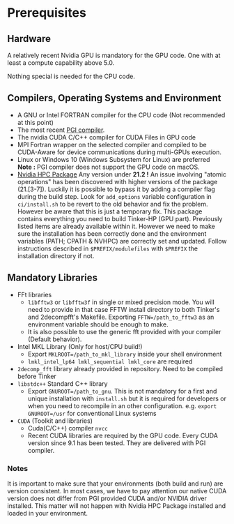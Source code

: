 # Prerequisites

## Hardware
A relatively recent Nvidia GPU is mandatory for the GPU code. One with at least a compute capability above 5.0.

Nothing special is needed for the CPU code.


## Compilers, Operating Systems and Environment
   - A GNU or Intel FORTRAN compiler for the CPU code (Not recommended at this point)
   - The most recent [PGI compiler](https://www.pgroup.com/products/community.htm).
   - The nvidia CUDA C/C++ compiler for CUDA Files in GPU code
   - MPI Fortran wrapper on the selected compiler and compiled to be CUDA-Aware for device communications during multi-GPUs execution.
   - Linux or Windows 10 (Windows Subsystem for Linux) are preferred  
     __Note :__ PGI compiler does not support the GPU code on macOS.
   - [Nvidia HPC Package](https://developer.nvidia.com/nvidia-hpc-sdk-releases) Any version under __21.2 !__ 
     An issue involving "atomic operations" has been discovered with higher versions of the package (21.[3-7]). Luckily it is possible to bypass it by adding a compiler flag during the build step. Look for `add_options` variable configuration in `ci/install.sh` to be revert to the old behavior and fix the problem. However be aware that this is just a temporary fix. 
     This package contains everything you need to build Tinker-HP (GPU part). Previously listed items are already available within it. However we need to make sure the installation has been correctly done and the environment variables (PATH; CPATH & NVHPC) are correctly set and updated. Follow instructions described in `$PREFIX/modulefiles` with `$PREFIX` the installation directory if not.


## Mandatory Libraries
   - FFt libraries
      - `libfftw3` or `libfftw3f` in single or mixed precision mode.
        You will need to provide in that case FFTW install directory to both Tinker's and 2decompfft's Makefile.
        Exporting `FFTW=/path_to_fftw3` as an environment variable should be enough to make.
      - It is also possible to use the generic fft provided with your compiler (Default behavior).
   - Intel MKL Library (Only for host/CPU build!)
      - Export `MKLROOT=/path_to_mkl_library` inside your shell environment
      - `lmkl_intel_lp64 lmkl_sequential lmkl_core` are required
   - `2decomp_fft` library already provided in repository. Need to be compiled before Tinker
   - `libstdc++` Standard C++ library
      - Export `GNUROOT=/path_to_gnu`.
      This is not mandatory for a first and unique installation with `install.sh` but it is required for developers or when you need to recompile in an other configuration.
      e.g. `export GNUROOT=/usr` for conventional Linux systems
   - `CUDA` (Toolkit and libraries)
      - Cuda(C/C++) compiler `nvcc`
      - Recent CUDA libraries are required by the GPU code. Every CUDA version since 9.1 has been tested.
        They are delivered with PGI compiler.

### Notes
It is important to make sure that your environments (both build and run) are version consistent. In most cases, we have to pay attention our native CUDA version does not differ from PGI provided CUDA and/or NVIDIA driver installed. This matter will not happen with Nvidia HPC Package installed and loaded in your environment.
